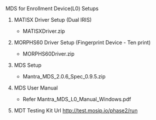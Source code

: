 MDS for Enrollment Device(L0) Setups

1. MATISX Driver Setup (Dual IRIS) 
    - MATISXDriver.zip

2. MORPHS60 Driver Setup (Fingerprint Device - Ten print)
    - MORPHS60Driver.zip

3. MDS Setup 
   -  Mantra_MDS_2.0.6_Spec_0.9.5.zip

4. MDS User Manual 
   - Refer Mantra_MDS_L0_Manual_Windows.pdf 

5. MDT Testing Kit Url
   http://test.mosip.io/phase2/run
